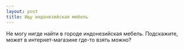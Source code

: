 ```yaml
---
layout: post 
title: Ищу индонезийская мебель 
--- 
```

Не могу нигде найти в городе индонезийская мебель. Подскажите, может в интернет-магазине где-то взять можно?